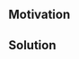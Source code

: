 <!--
Thank you for your Pull Request. Please provide a description above and review
the requirements below.

Bug fixes and new features should include tests.

Contributors guide: https://github.com/tokio-rs/tracing-opentelemetry/blob/master/CONTRIBUTING.md
-->

## Motivation

<!--
Explain the context and why you're making that change. What is the problem
you're trying to solve? If a new feature is being added, describe the intended
use case that feature fulfills.
-->

## Solution

<!--
Summarize the solution and provide any necessary context needed to understand
the code change.
-->
